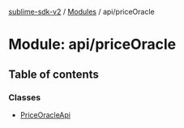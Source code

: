[sublime-sdk-v2](../README.md) / [Modules](../modules.md) / api/priceOracle

# Module: api/priceOracle

## Table of contents

### Classes

- [PriceOracleApi](../classes/api_priceOracle.PriceOracleApi.md)
